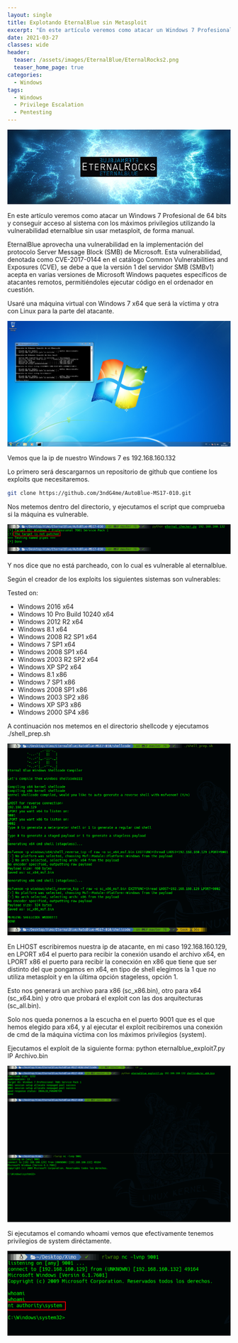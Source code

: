 ```yaml
---
layout: single
title: Explotando EternalBlue sin Metasploit
excerpt: "En este artículo veremos como atacar un Windows 7 Profesional de 64 bits y conseguir acceso al sistema con los máximos privilegios utilizando la vulnerabilidad eternalblue sin usar metasploit, de forma manual."
date: 2021-03-27
classes: wide
header:
  teaser: /assets/images/EternalBlue/EternalRocks2.png
  teaser_home_page: true
categories:
  - Windows
tags:
  - Windows
  - Privilege Escalation
  - Pentesting
---
```


![](/assets/images/EternalBlue/EternalRocks.png)

En este artículo veremos como atacar un Windows 7 Profesional de 64 bits y conseguir acceso al sistema con los máximos privilegios utilizando la vulnerabilidad eternalblue sin usar metasploit, de forma manual.

EternalBlue aprovecha una vulnerabilidad en la implementación del protocolo Server Message Block (SMB) de Microsoft. Esta vulnerabilidad, denotada como CVE-2017-0144 en el catálogo Common Vulnerabilities and Exposures (CVE), se debe a que la versión 1 del servidor SMB (SMBv1) acepta en varias versiones de Microsoft Windows paquetes específicos de atacantes remotos, permitiéndoles ejecutar código en el ordenador en cuestión.

Usaré una máquina virtual con Windows 7 x64 que será la víctima y otra con
Linux para la parte del atacante.

![](/assets/images/EternalBlue/windows7.png)

Vemos que la ip de nuestro Windows 7 es 192.168.160.132

Lo primero será descargarnos un repositorio de github que contiene los exploits
que necesitaremos.

```bash
git clone https://github.com/3ndG4me/AutoBlue-MS17-010.git
```

Nos metemos dentro del directorio, y ejecutamos el script que comprueba si la
máquina es vulnerable.

![](/assets/images/EternalBlue/checker.png)

Y nos dice que no está parcheado, con lo cual es vulnerable al eternalblue.

Según el creador de los exploits los siguientes sistemas son vulnerables:

Tested on:
 - Windows 2016 x64
 - Windows 10 Pro Build 10240 x64
 - Windows 2012 R2 x64
 - Windows 8.1 x64
 - Windows 2008 R2 SP1 x64
 - Windows 7 SP1 x64
 - Windows 2008 SP1 x64
 - Windows 2003 R2 SP2 x64
 - Windows XP SP2 x64
 - Windows 8.1 x86
 - Windows 7 SP1 x86
 - Windows 2008 SP1 x86
 - Windows 2003 SP2 x86
 - Windows XP SP3 x86
 - Windows 2000 SP4 x86

A continuación nos metemos en el directorio shellcode y ejecutamos
./shell_prep.sh

![](/assets/images/EternalBlue/shell_prep.png)

En LHOST escribiremos nuestra ip de atacante, en mi caso 192.168.160.129, en
LPORT x64 el puerto para recibir la conexión usando el archivo x64, en LPORT
x86 el puerto para recibir la conecxión en x86 que tiene que ser distinto del
que pongamos en x64, en tipo de shell elegimos la 1 que no utiliza metasploit
y en la última opción stageless, opción 1.

Esto nos generará un archivo para x86 (sc_x86.bin), otro para x64 (sc_x64.bin)
y otro que probará el exploit con las dos arquitecturas (sc_all.bin).

Solo nos queda ponernos a la escucha en el puerto 9001 que es el que hemos
elegido para x64, y al ejecutar el exploit recibiremos una conexión de cmd de
la máquina víctima con los máximos privilegios (system).

Ejecutamos el exploit de la siguiente forma: python eternalblue_exploit7.py IP
Archivo.bin

![](/assets/images/EternalBlue/exploit.png)

Si ejecutamos el comando whoami vemos que efectivamente tenemos privilegios de
system diréctamente.

![](/assets/images/EternalBlue/system.png)

